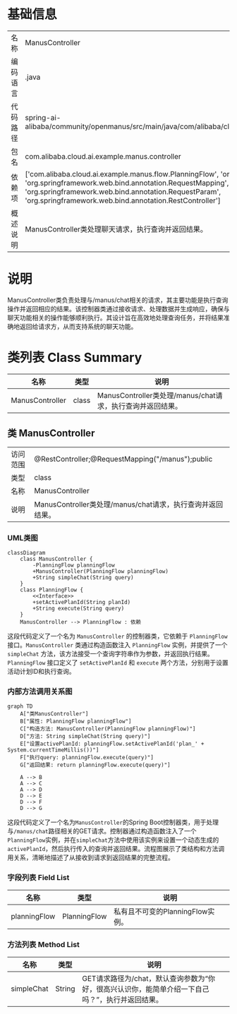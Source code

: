 # 基础信息

|      |      |
|------|------|
| 名称 | ManusController |
| 编码语言 | .java |
| 代码路径 | spring-ai-alibaba/community/openmanus/src/main/java/com/alibaba/cloud/ai/example/manus/controller/ManusController.java |
| 包名 | com.alibaba.cloud.ai.example.manus.controller |
| 依赖项 | ['com.alibaba.cloud.ai.example.manus.flow.PlanningFlow', 'org.springframework.web.bind.annotation.GetMapping', 'org.springframework.web.bind.annotation.RequestMapping', 'org.springframework.web.bind.annotation.RequestParam', 'org.springframework.web.bind.annotation.RestController'] |
| 概述说明 | ManusController类处理聊天请求，执行查询并返回结果。 |

# 说明

ManusController类负责处理与/manus/chat相关的请求，其主要功能是执行查询操作并返回相应的结果。该控制器类通过接收请求、处理数据并生成响应，确保与聊天功能相关的操作能够顺利执行。其设计旨在高效地处理查询任务，并将结果准确地返回给请求方，从而支持系统的聊天功能。

# 类列表 Class Summary

| 名称   | 类型  | 说明 |
|-------|------|-------------|
| ManusController | class | ManusController类处理/manus/chat请求，执行查询并返回结果。 |



## 类 ManusController

|      |      |
|------|------|
| 访问范围 | @RestController;@RequestMapping("/manus");public |
| 类型 | class |
| 名称 | ManusController |
| 说明 | ManusController类处理/manus/chat请求，执行查询并返回结果。 |


### UML类图

```mermaid
classDiagram
    class ManusController {
        -PlanningFlow planningFlow
        +ManusController(PlanningFlow planningFlow)
        +String simpleChat(String query)
    }
    class PlanningFlow {
        <<Interface>>
        +setActivePlanId(String planId)
        +String execute(String query)
    }
    ManusController --> PlanningFlow : 依赖
```

这段代码定义了一个名为 `ManusController` 的控制器类，它依赖于 `PlanningFlow` 接口。`ManusController` 类通过构造函数注入 `PlanningFlow` 实例，并提供了一个 `simpleChat` 方法，该方法接受一个查询字符串作为参数，并返回执行结果。`PlanningFlow` 接口定义了 `setActivePlanId` 和 `execute` 两个方法，分别用于设置活动计划ID和执行查询。


### 内部方法调用关系图

```mermaid
graph TD
    A["类ManusController"]
    B["属性: PlanningFlow planningFlow"]
    C["构造方法: ManusController(PlanningFlow planningFlow)"]
    D["方法: String simpleChat(String query)"]
    E["设置activePlanId: planningFlow.setActivePlanId('plan_' + System.currentTimeMillis())"]
    F["执行query: planningFlow.execute(query)"]
    G["返回结果: return planningFlow.execute(query)"]

    A --> B
    A --> C
    A --> D
    D --> E
    D --> F
    D --> G
```

这段代码定义了一个名为`ManusController`的Spring Boot控制器类，用于处理与`/manus/chat`路径相关的GET请求。控制器通过构造函数注入了一个`PlanningFlow`实例，并在`simpleChat`方法中使用该实例来设置一个动态生成的`activePlanId`，然后执行传入的查询并返回结果。流程图展示了类结构和方法调用关系，清晰地描述了从接收到请求到返回结果的完整流程。

### 字段列表 Field List

| 名称  | 类型  | 说明 |
|-------|-------|------|
| planningFlow | PlanningFlow | 私有且不可变的PlanningFlow实例。 |

### 方法列表 Method List

| 名称  | 类型  | 说明 |
|-------|-------|------|
| simpleChat | String | GET请求路径为/chat，默认查询参数为“你好，很高兴认识你，能简单介绍一下自己吗？”，执行并返回结果。 |




